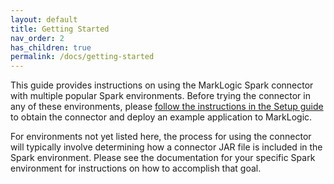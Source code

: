 ```yaml
---
layout: default
title: Getting Started
nav_order: 2
has_children: true
permalink: /docs/getting-started
---
```


This guide provides instructions on using the MarkLogic Spark connector with multiple popular Spark environments. 
Before trying the connector in any of these environments, please [follow the instructions in the Setup guide](setup.md)
to obtain the connector and deploy an example application to MarkLogic.

For environments not yet listed here, the process for using the connector will typically involve determining how a 
connector JAR file is included in the Spark environment. Please see the documentation for your specific Spark 
environment for instructions on how to accomplish that goal.
